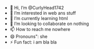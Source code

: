 - 👋 Hi, I’m @CurlyHead1742
- 👀 I’m interested in web ans stuff
- 🌱 I’m currently learning html
- 💞️ I’m looking to collaborate on nothing
- 📫 How to reach me nowhere 
- 😄 Pronouns": she
- ⚡ Fun fact: i am bla bla 

<!---
CurlyHead1742/CurlyHead1742 is a ✨ special ✨ repository because its `README.md` (this file) appears on your GitHub profile.
You can click the Preview link to take a look at your changes.
--->
